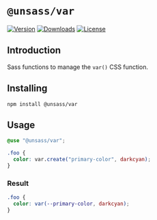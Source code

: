 # `@unsass/var`

[![Version](https://flat.badgen.net/npm/v/@unsass/var)](https://www.npmjs.com/package/@unsass/var)
[![Downloads](https://flat.badgen.net/npm/dt/@unsass/var)](https://www.npmjs.com/package/@unsass/var)
[![License](https://flat.badgen.net/npm/license/@unsass/var)](https://www.npmjs.com/package/@unsass/var)

## Introduction

Sass functions to manage the `var()` CSS function.

## Installing

```shell
npm install @unsass/var
```

## Usage

```scss
@use "@unsass/var";

.foo {
  color: var.create("primary-color", darkcyan);
}
```

### Result

```css
.foo {
  color: var(--primary-color, darkcyan);
}
```
